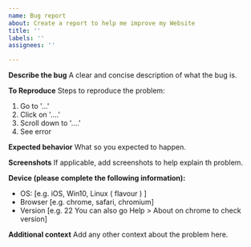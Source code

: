 ```yaml
---
name: Bug report
about: Create a report to help me improve my Website
title: ''
labels: ''
assignees: ''

---
```


**Describe the bug**
A clear and concise description of what the bug is.

**To Reproduce**
Steps to reproduce the problem:
1. Go to '...'
2. Click on '....'
3. Scroll down to '....'
4. See error

**Expected behavior**
What so you expected to happen.

**Screenshots**
If applicable, add screenshots to help explain th problem.

**Device (please complete the following information):**
 - OS: [e.g. iOS, Win10, Linux ( flavour ) ]
 - Browser [e.g. chrome, safari, chromium]
 - Version [e.g. 22 You can also go Help > About on chrome to check version]

**Additional context**
Add any other context about the problem here.
